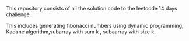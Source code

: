 This repository consists of all the solution code to the leetcode 14 days challenge.

This includes generating fibonacci numbers using dynamic programming,
Kadane algorithm,subarray with sum k , subaarray with size k.

